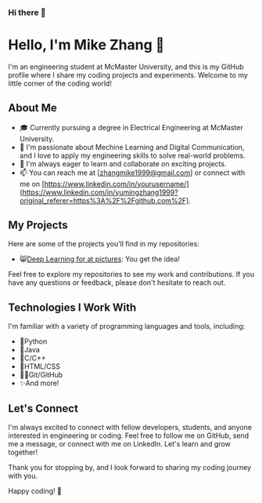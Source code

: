 ### Hi there 👋

# Hello, I'm Mike Zhang 👋

I'm an engineering student at McMaster University, and this is my GitHub profile where I share my coding projects and experiments. Welcome to my little corner of the coding world!

## About Me

- 🎓 Currently pursuing a degree in Electrical Engineering at McMaster University.
- 🌱 I'm passionate about Mechine Learning and Digital Communication, and I love to apply my engineering skills to solve real-world problems.
- 💼 I'm always eager to learn and collaborate on exciting projects.
- 📫 You can reach me at [zhangmike1999@gmail.com] or connect with me on [https://www.linkedin.com/in/yourusername/](https://www.linkedin.com/in/yumingzhang1999?original_referer=https%3A%2F%2Fgithub.com%2F).

## My Projects

Here are some of the projects you'll find in my repositories:

- 😸[Deep Learning for at pictures](https://github.com/fistfulofyen/Deep_Learning_For_Cat_Pictures.git): You get the idea!

Feel free to explore my repositories to see my work and contributions. If you have any questions or feedback, please don't hesitate to reach out.

## Technologies I Work With

I'm familiar with a variety of programming languages and tools, including:

- 🐍Python
- 🍵Java
- 🥲C/C++
- 🎨HTML/CSS
- 👨‍💻Git/GitHub
- ✨And more!

## Let's Connect

I'm always excited to connect with fellow developers, students, and anyone interested in engineering or coding. Feel free to follow me on GitHub, send me a message, or connect with me on LinkedIn. Let's learn and grow together!

Thank you for stopping by, and I look forward to sharing my coding journey with you.

Happy coding! 🚀
